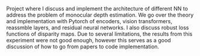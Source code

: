Project where I discuss and implement the architecture of different NN to address the problem of monocular depth estimation. We go over the theory and implementation with Pytorch of encoders, vision transformers, reassmble layers, and residual neural networks.
I also discuss robust loss functions of disparity maps.
Due to several limitations, the results from this experiment were not good enough, however this serves as a good discussion of how to go from papers to code implementation.
